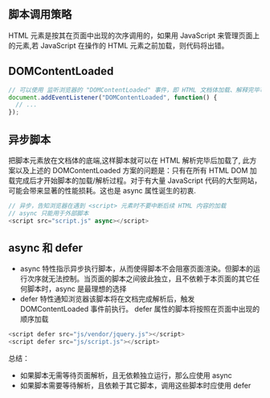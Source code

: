 
## 脚本调用策略
HTML 元素是按其在页面中出现的次序调用的，如果用 JavaScript 来管理页面上的元素,若 JavaScript 在操作的 HTML 元素之前加载，则代码将出错。

## DOMContentLoaded
```js
// 可以使用 监听浏览器的 "DOMContentLoaded" 事件，即 HTML 文档体加载、解释完毕事件 避免出错
document.addEventListener("DOMContentLoaded", function() {
  // ...
});
```

## 异步脚本
把脚本元素放在文档体的底端,这样脚本就可以在 HTML 解析完毕后加载了, 此方案以及上述的 DOMContentLoaded 方案的问题是：只有在所有 HTML DOM 加载完成后才开始脚本的加载/解析过程。对于有大量 JavaScript 代码的大型网站，可能会带来显著的性能损耗。这也是 async 属性诞生的初衷.
```js
// 异步，告知浏览器在遇到 <script> 元素时不要中断后续 HTML 内容的加载
// async 只能用于外部脚本
<script src="script.js" async></script>
```

## async 和 defer
* async 特性指示异步执行脚本，从而使得脚本不会阻塞页面渲染。但脚本的运行次序就无法控制。当页面的脚本之间彼此独立，且不依赖于本页面的其它任何脚本时，async 是最理想的选择
* defer 特性通知浏览器该脚本将在文档完成解析后，触发 DOMContentLoaded 事件前执行。 defer 属性的脚本将按照在页面中出现的顺序加载

```js
<script defer src="js/vendor/jquery.js"></script>
<script defer src="js/script.js"></script>
```

总结：
* 如果脚本无需等待页面解析，且无依赖独立运行，那么应使用 async
* 如果脚本需要等待解析，且依赖于其它脚本，调用这些脚本时应使用 defer